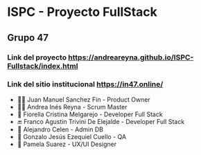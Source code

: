 # ISPC - Proyecto FullStack
## Grupo 47

### Link del proyecto https://andreareyna.github.io/ISPC-Fullstack/index.html
### Link del sitio institucional https://in47.online/

* 👨‍💻 Juan Manuel Sanchez Fin - Product Owner
* 👩‍🏫 Andrea Inés Reyna - Scrum Master
* :construction: Fiorella Cristina Melgarejo - Developer Full Stack
* :end: Franco Agustin Trivini De Elejalde - Developer Full Stack
* :book: Alejandro Celen - Admin DB
* :cop: Gonzalo Jesús Ezequiel Cuello - QA
* :tada: Pamela Suarez - UX/UI Designer
